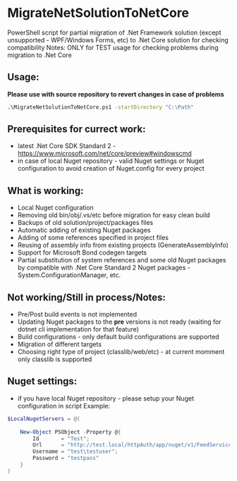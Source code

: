 # MigrateNetSolutionToNetCore
PowerShell script for partial migration of .Net Framework solution (except unsupported - WPF/Windows Forms, etc) to .Net Core solution for checking compatibility
Notes: ONLY for TEST usage for checking problems during migration to .Net Core

## Usage:
**Please use with source repository to revert changes in case of problems**
``` cmd
.\MigrateNetSolutionToNetCore.ps1 -startDirectory "C:\Path"
```

## Prerequisites for currect work:
- latest .Net Core SDK Standard 2 - https://www.microsoft.com/net/core/preview#windowscmd
- in case of local Nuget repository - valid Nuget settings or Nuget configuration to avoid creation of Nuget.config for every project 

## What is working:
- Local Nuget configuration
- Removing old bin/obj/.vs/etc before migration for easy clean build
- Backups of old solution/project/packages files
- Automatic adding of existing Nuget packages 
- Adding of some references specified in project files
- Reusing of assembly info from existing projects (GenerateAssemblyInfo)
- Support for Microsoft Bond codegen targets
- Partial substitution of system references and some old Nuget packages by compatible with .Net Core Standard 2 Nuget packages - System.ConfigurationManager, etc.

## Not working/Still in process/Notes:
- Pre/Post build events is not implemented
- Updating Nuget packages to the **pre** versions is not ready (waiting for dotnet cli implementation for that feature)
- Build configurations - only default build configurations are supported
- Migration of different targets
- Choosing right type of project (classlib/web/etc) - at current momment only classlib is supported

## Nuget settings:
- if you have local Nuget repository - please setup your Nuget configuration in script
Example: 
``` powershell
$LocalNugetServers = @(
    
    New-Object PSObject -Property @{
        Id       = "Test";
        Url      = "http://test.local/httpAuth/app/nuget/v1/FeedService.svc/";
        Username = "test\testuser";
        Password = "testpass"
    }
) 
```
